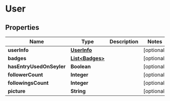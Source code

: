 
# User

## Properties
Name | Type | Description | Notes
------------ | ------------- | ------------- | -------------
**userInfo** | [**UserInfo**](UserInfo.md) |  |  [optional]
**badges** | [**List&lt;Badges&gt;**](Badges.md) |  |  [optional]
**hasEntryUsedOnSeyler** | **Boolean** |  |  [optional]
**followerCount** | **Integer** |  |  [optional]
**followingsCount** | **Integer** |  |  [optional]
**picture** | **String** |  |  [optional]



